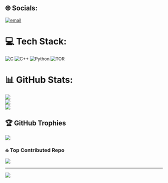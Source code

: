 
## 🌐 Socials:
[![email](https://img.shields.io/badge/Email-D14836?logo=gmail&logoColor=white)](mailto:git.hu3b@gmail.com) 

# 💻 Tech Stack:
![C](https://img.shields.io/badge/c-%2300599C.svg?style=for-the-badge&logo=c&logoColor=white) ![C++](https://img.shields.io/badge/c++-%2300599C.svg?style=for-the-badge&logo=c%2B%2B&logoColor=white) ![Python](https://img.shields.io/badge/python-3670A0?style=for-the-badge&logo=python&logoColor=ffdd54) ![TOR](https://img.shields.io/badge/tor-%237E4798.svg?style=for-the-badge&logo=tor-project&logoColor=white)
# 📊 GitHub Stats:
![](https://github-readme-stats.vercel.app/api?username=OXASHH&theme=dark&hide_border=false&include_all_commits=true&count_private=false)<br/>
![](https://nirzak-streak-stats.vercel.app/?user=OXASHH&theme=dark&hide_border=false)<br/>
![](https://github-readme-stats.vercel.app/api/top-langs/?username=OXASHH&theme=dark&hide_border=false&include_all_commits=true&count_private=false&layout=compact)

## 🏆 GitHub Trophies
![](https://github-profile-trophy.vercel.app/?username=OXASHH&theme=radical&no-frame=false&no-bg=true&margin-w=4)


### 🔝 Top Contributed Repo
![](https://github-contributor-stats.vercel.app/api?username=OXASHH&limit=5&theme=dark&combine_all_yearly_contributions=true)

---
[![](https://visitcount.itsvg.in/api?id=OXASHH&icon=0&color=0)](https://visitcount.itsvg.in)

<!-- Proudly created with GPRM ( https://gprm.itsvg.in ) -->
